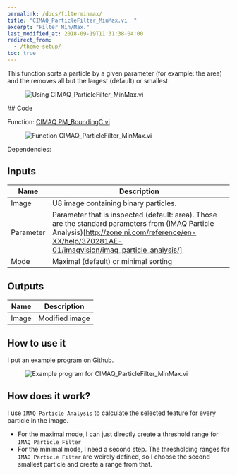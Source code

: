 ```yaml
---
permalink: /docs/filterminmax/
title: "CIMAQ_ParticleFilter_MinMax.vi	"
excerpt: "Filter Min/Max."
last_modified_at: 2018-09-19T11:31:38-04:00
redirect_from:
  - /theme-setup/
toc: true 
---
```


This function sorts a particle by a given parameter (for example: the area) and the removes all but the largest (default) or smallest.

<figure>
  <img src="{{ '/assets/images/subvis/CIMAQ_PF_minmax.gif' | relative_url }}" alt="Using CIMAQ_ParticleFilter_MinMax.vi">
</figure>
## Code

Function: [CIMAQ PM_BoundingC.vi](https://github.com/b-ploetzeneder/MachineVisionCodeSnippets/blob/master/user.lib/CIMAQ_PM_BoundingC.vi)

<figure>
  <img src="{{ '/assets/images/subvis/pfminmax_function.png' | relative_url }}" alt="Function CIMAQ_ParticleFilter_MinMax.vi">
</figure>


Dependencies:

 
## Inputs


| Name                                        | Description                                           |
| ------------------------------------------- | ----------------------------------------------------- |
| Image | U8 image containing binary particles. |
| Parameter|  Parameter that is inspected (default: area). Those are the standard parameters from (IMAQ Particle Analysis)[http://zone.ni.com/reference/en-XX/help/370281AE-01/imaqvision/imaq_particle_analysis/] |
| Mode|  Maximal (default) or minimal sorting |



## Outputs

| Name                                        | Description                                           |
| ------------------------------------------- | ----------------------------------------------------- |
| Image | Modified image |
 

## How to use it

I put an [example program](https://github.com/b-ploetzeneder/MachineVisionCodeSnippets/blob/master/examples/Particle_MinMaxFilter.vi) on Github.

<figure>
  <img src="{{ '/assets/images/subvis/particlemax_example.png' | relative_url }}" alt="Example program for CIMAQ_ParticleFilter_MinMax.vi">
</figure>

## How does it work?

I use `IMAQ Particle Analysis` to calculate the selected feature for every particle in the image.
- For the maximal mode, I can just directly create a threshold range for `IMAQ Particle Filter`
- For the minimal mode, I need a second step. The thresholding ranges for `IMAQ Particle Filter` are weirdly defined, so I choose the second smallest particle and create a range from that.

 